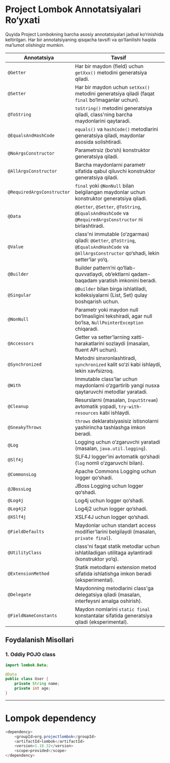 # Project Lombok Annotatsiyalari Ro‘yxati

Quyida Project Lombokning barcha asosiy annotatsiyalari jadval ko‘rinishida keltirilgan. Har bir annotatsiyaning qisqacha tavsifi va qo‘llanilishi haqida ma’lumot olishingiz mumkin.

| **Annotatsiya**            | **Tavsif**                                                                                   |
|----------------------------|---------------------------------------------------------------------------------------------|
| `@Getter`                  | Har bir maydon (field) uchun `getXxx()` metodini generatsiya qiladi.                         |
| `@Setter`                  | Har bir maydon uchun `setXxx()` metodini generatsiya qiladi (faqat `final` bo‘lmaganlar uchun). |
| `@ToString`                | `toString()` metodini generatsiya qiladi, class'ning barcha maydonlarini qaytaradi.           |
| `@EqualsAndHashCode`       | `equals()` va `hashCode()` metodlarini generatsiya qiladi, maydonlar asosida solishtiradi.  |
| `@NoArgsConstructor`       | Parametrsiz (bo‘sh) konstruktor generatsiya qiladi.                                          |
| `@AllArgsConstructor`      | Barcha maydonlarni parametr sifatida qabul qiluvchi konstruktor generatsiya qiladi.          |
| `@RequiredArgsConstructor` | `final` yoki `@NonNull` bilan belgilangan maydonlar uchun konstruktor generatsiya qiladi.    |
| `@Data`                    | `@Getter`, `@Setter`, `@ToString`, `@EqualsAndHashCode` va `@RequiredArgsConstructor` ni birlashtiradi. |
| `@Value`                   | class'ni immutable (o‘zgarmas) qiladi: `@Getter`, `@ToString`, `@EqualsAndHashCode` va `@AllArgsConstructor` qo‘shadi, lekin setter’lar yo‘q. |
| `@Builder`                 | Builder pattern’ni qo‘llab-quvvatlaydi, ob’ektlarni qadam-baqadam yaratish imkonini beradi.  |
| `@Singular`                | `@Builder` bilan birga ishlatiladi, kolleksiyalarni (List, Set) qulay boshqarish uchun.       |
| `@NonNull`                 | Parametr yoki maydon null bo‘lmasligini tekshiradi, agar null bo‘lsa, `NullPointerException` chiqaradi. |
| `@Accessors`               | Getter va setter’larning xatti-harakatlarini sozlaydi (masalan, fluent API uchun).           |
| `@Synchronized`            | Metodni sinxronlashtiradi, `synchronized` kalit so‘zi kabi ishlaydi, lekin xavfsizroq.       |
| `@With`                    | Immutable class'lar uchun maydonlarni o‘zgartirib yangi nusxa qaytaruvchi metodlar yaratadi.   |
| `@Cleanup`                 | Resurslarni (masalan, `InputStream`) avtomatik yopadi, `try-with-resources` kabi ishlaydi.   |
| `@SneakyThrows`            | `throws` deklaratsiyasisiz istisnolarni yashirincha tashlashga imkon beradi.                 |
| `@Log`                     | Logging uchun o‘zgaruvchi yaratadi (masalan, `java.util.logging`).                          |
| `@Slf4j`                   | SLF4J logger’ini avtomatik qo‘shadi (`log` nomli o‘zgaruvchi bilan).                        |
| `@CommonsLog`              | Apache Commons Logging uchun logger qo‘shadi.                                               |
| `@JBossLog`                | JBoss Logging uchun logger qo‘shadi.                                                        |
| `@Log4j`                   | Log4j uchun logger qo‘shadi.                                                                |
| `@Log4j2`                  | Log4j2 uchun logger qo‘shadi.                                                               |
| `@XSlf4j`                  | XSLF4J uchun logger qo‘shadi.                                                               |
| `@FieldDefaults`           | Maydonlar uchun standart access modifier’larini belgilaydi (masalan, `private final`).      |
| `@UtilityClass`            | class'ni faqat statik metodlar uchun ishlatiladigan utilitaga aylantiradi (konstruktor yo‘q).  |
| `@ExtensionMethod`         | Statik metodlarni extension metod sifatida ishlatishga imkon beradi (eksperimental).        |
| `@Delegate`                | Maydonning metodlarini class'ga delegatsiya qiladi (masalan, interfeysni amalga oshirish).     |
| `@FieldNameConstants`      | Maydon nomlarini `static final` konstantalar sifatida generatsiya qiladi (eksperimental).   |

## Foydalanish Misollari

### 1. Oddiy POJO class
```java
import lombok.Data;

@Data
public class User {
    private String name;
    private int age;
}
```

***

# Lompok dependency
```java
<dependency>
    <groupId>org.projectlombok</groupId>
    <artifactId>lombok</artifactId>
    <version>1.18.32</version>
    <scope>provided</scope>
</dependency>
```
